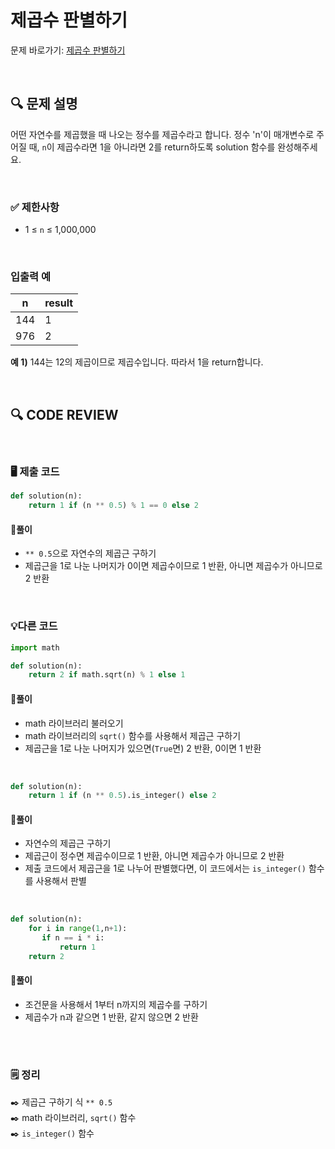 # 제곱수 판별하기

문제 바로가기: [제곱수 판별하기](https://school.programmers.co.kr/learn/courses/30/lessons/120909)

<br/>

## **🔍 문제 설명**

어떤 자연수를 제곱했을 때 나오는 정수를 제곱수라고 합니다. 정수 'n'이 매개변수로 주어질 때, `n`이 제곱수라면 1을 아니라면 2를 return하도록 solution 함수를 완성해주세요.

<br/>

### **✅ 제한사항**

- 1 ≤ `n` ≤ 1,000,000
<br/>

### **입출력 예**

|  n  | result |
|-----|--------|
| 144 |    1   |
| 976 |    2   |

**예 1)**
144는 12의 제곱이므로 제곱수입니다. 따라서 1을 return합니다.   

<br/>

## **🔍 CODE REVIEW**
<br/>

### **🖥️ 제출 코드**

```python
def solution(n):
    return 1 if (n ** 0.5) % 1 == 0 else 2
```

#### **📍풀이**

- `** 0.5`으로 자연수의 제곱근 구하기
- 제곱근을 1로 나눈 나머지가 0이면 제곱수이므로 1 반환, 아니면 제곱수가 아니므로 2 반환

<br/>

### **💡다른 코드**

```python
import math

def solution(n):
    return 2 if math.sqrt(n) % 1 else 1
```

#### **📍풀이**

- math 라이브러리 불러오기
- math 라이브러리의 `sqrt()` 함수를 사용해서 제곱근 구하기
- 제곱근을 1로 나눈 나머지가 있으면(`True`면) 2 반환, 0이면 1 반환

<br/>

```python
def solution(n):
    return 1 if (n ** 0.5).is_integer() else 2
```

#### **📍풀이**

- 자연수의 제곱근 구하기
- 제곱근이 정수면 제곱수이므로 1 반환, 아니면 제곱수가 아니므로 2 반환
- 제출 코드에서 제곱근을 1로 나누어 판별했다면, 이 코드에서는 `is_integer()` 함수를 사용해서 판별

<br/>

```python
def solution(n):
    for i in range(1,n+1):
       if n == i * i:
           return 1
    return 2
```

#### **📍풀이**

- 조건문을 사용해서 1부터 n까지의 제곱수를 구하기
- 제곱수가 n과 같으면 1 반환, 같지 않으면 2 반환
<br/>

  #
### **🗒️ 정리**
✒️ 제곱근 구하기 식 `** 0.5`    
✒️ math 라이브러리, `sqrt()` 함수    
✒️ `is_integer()` 함수     
